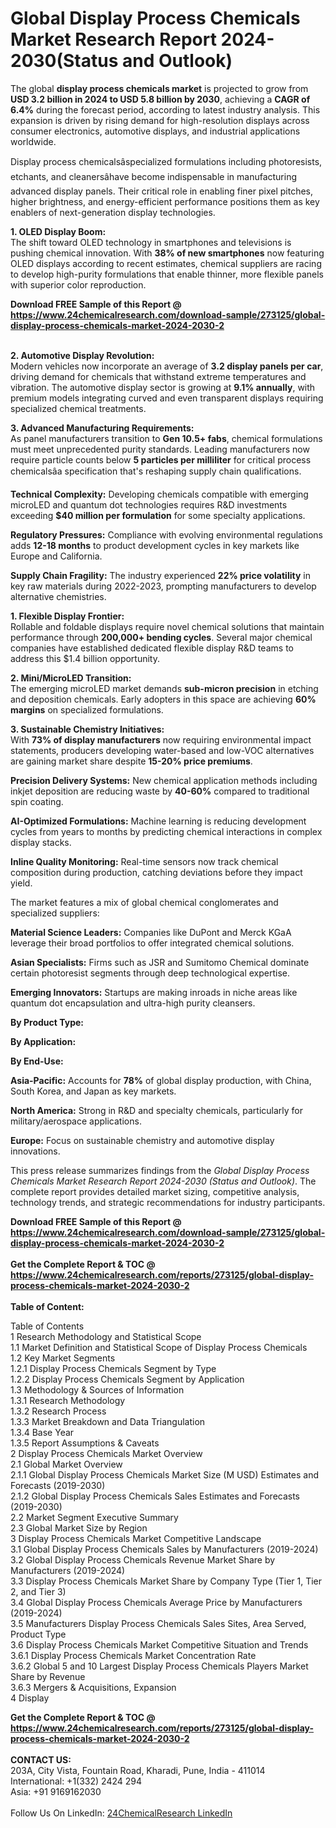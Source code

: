 <h1>Global Display Process Chemicals Market Research Report 2024-2030(Status and Outlook)</h1><p>The global <strong>display process chemicals market</strong> is projected to grow from <strong>USD 3.2 billion in 2024 to USD 5.8 billion by 2030</strong>, achieving a <strong>CAGR of 6.4%</strong> during the forecast period, according to latest industry analysis. This expansion is driven by rising demand for high-resolution displays across consumer electronics, automotive displays, and industrial applications worldwide.</p><p>Display process chemicalsâspecialized formulations including photoresists, etchants, and cleanersâhave become indispensable in manufacturing advanced display panels. Their critical role in enabling finer pixel pitches, higher brightness, and energy-efficient performance positions them as key enablers of next-generation display technologies.</p><p><strong>1. OLED Display Boom:</strong><br>
The shift toward OLED technology in smartphones and televisions is pushing chemical innovation. With <strong>38% of new smartphones</strong> now featuring OLED displays according to recent estimates, chemical suppliers are racing to develop high-purity formulations that enable thinner, more flexible panels with superior color reproduction.</p><div><b>Download FREE Sample of this Report @ 
            <a href="https://www.24chemicalresearch.com/download-sample/273125/global-display-process-chemicals-market-2024-2030-2">
            https://www.24chemicalresearch.com/download-sample/273125/global-display-process-chemicals-market-2024-2030-2</a></b></div><br><p><strong>2. Automotive Display Revolution:</strong><br>
Modern vehicles now incorporate an average of <strong>3.2 display panels per car</strong>, driving demand for chemicals that withstand extreme temperatures and vibration. The automotive display sector is growing at <strong>9.1% annually</strong>, with premium models integrating curved and even transparent displays requiring specialized chemical treatments.</p><p><strong>3. Advanced Manufacturing Requirements:</strong><br>
As panel manufacturers transition to <strong>Gen 10.5+ fabs</strong>, chemical formulations must meet unprecedented purity standards. Leading manufacturers now require particle counts below <strong>5 particles per milliliter</strong> for critical process chemicalsâa specification that's reshaping supply chain qualifications.</p><p><strong>Technical Complexity:</strong> Developing chemicals compatible with emerging microLED and quantum dot technologies requires R&amp;D investments exceeding <strong>$40 million per formulation</strong> for some specialty applications.</p><p><strong>Regulatory Pressures:</strong> Compliance with evolving environmental regulations adds <strong>12-18 months</strong> to product development cycles in key markets like Europe and California.</p><p><strong>Supply Chain Fragility:</strong> The industry experienced <strong>22% price volatility</strong> in key raw materials during 2022-2023, prompting manufacturers to develop alternative chemistries.</p><p><strong>1. Flexible Display Frontier:</strong><br>
Rollable and foldable displays require novel chemical solutions that maintain performance through <strong>200,000+ bending cycles</strong>. Several major chemical companies have established dedicated flexible display R&amp;D teams to address this $1.4 billion opportunity.</p><p><strong>2. Mini/MicroLED Transition:</strong><br>
The emerging microLED market demands <strong>sub-micron precision</strong> in etching and deposition chemicals. Early adopters in this space are achieving <strong>60% margins</strong> on specialized formulations.</p><p><strong>3. Sustainable Chemistry Initiatives:</strong><br>
With <strong>73% of display manufacturers</strong> now requiring environmental impact statements, producers developing water-based and low-VOC alternatives are gaining market share despite <strong>15-20% price premiums</strong>.</p><p><strong>Precision Delivery Systems:</strong> New chemical application methods including inkjet deposition are reducing waste by <strong>40-60%</strong> compared to traditional spin coating.</p><p><strong>AI-Optimized Formulations:</strong> Machine learning is reducing development cycles from years to months by predicting chemical interactions in complex display stacks.</p><p><strong>Inline Quality Monitoring:</strong> Real-time sensors now track chemical composition during production, catching deviations before they impact yield.</p><p>The market features a mix of global chemical conglomerates and specialized suppliers:</p><p><strong>Material Science Leaders:</strong> Companies like DuPont and Merck KGaA leverage their broad portfolios to offer integrated chemical solutions.</p><p><strong>Asian Specialists:</strong> Firms such as JSR and Sumitomo Chemical dominate certain photoresist segments through deep technological expertise.</p><p><strong>Emerging Innovators:</strong> Startups are making inroads in niche areas like quantum dot encapsulation and ultra-high purity cleansers.</p><p><strong>By Product Type:</strong></p><p><strong>By Application:</strong></p><p><strong>By End-Use:</strong></p><p><strong>Asia-Pacific:</strong> Accounts for <strong>78%</strong> of global display production, with China, South Korea, and Japan as key markets.</p><p><strong>North America:</strong> Strong in R&amp;D and specialty chemicals, particularly for military/aerospace applications.</p><p><strong>Europe:</strong> Focus on sustainable chemistry and automotive display innovations.</p><p>This press release summarizes findings from the <em>Global Display Process Chemicals Market Research Report 2024-2030 (Status and Outlook)</em>. The complete report provides detailed market sizing, competitive analysis, technology trends, and strategic recommendations for industry participants.</p><div><b>Download FREE Sample of this Report @ 
            <a href="https://www.24chemicalresearch.com/download-sample/273125/global-display-process-chemicals-market-2024-2030-2">
            https://www.24chemicalresearch.com/download-sample/273125/global-display-process-chemicals-market-2024-2030-2</a></b></div><br><div><b>Get the Complete Report & TOC @ 
            <a href="https://www.24chemicalresearch.com/reports/273125/global-display-process-chemicals-market-2024-2030-2">
            https://www.24chemicalresearch.com/reports/273125/global-display-process-chemicals-market-2024-2030-2</a></b></div><br>
            <b>Table of Content:</b><p>Table of Contents<br />
1 Research Methodology and Statistical Scope<br />
1.1 Market Definition and Statistical Scope of Display Process Chemicals<br />
1.2 Key Market Segments<br />
1.2.1 Display Process Chemicals Segment by Type<br />
1.2.2 Display Process Chemicals Segment by Application<br />
1.3 Methodology & Sources of Information<br />
1.3.1 Research Methodology<br />
1.3.2 Research Process<br />
1.3.3 Market Breakdown and Data Triangulation<br />
1.3.4 Base Year<br />
1.3.5 Report Assumptions & Caveats<br />
2 Display Process Chemicals Market Overview<br />
2.1 Global Market Overview<br />
2.1.1 Global Display Process Chemicals Market Size (M USD) Estimates and Forecasts (2019-2030)<br />
2.1.2 Global Display Process Chemicals Sales Estimates and Forecasts (2019-2030)<br />
2.2 Market Segment Executive Summary<br />
2.3 Global Market Size by Region<br />
3 Display Process Chemicals Market Competitive Landscape<br />
3.1 Global Display Process Chemicals Sales by Manufacturers (2019-2024)<br />
3.2 Global Display Process Chemicals Revenue Market Share by Manufacturers (2019-2024)<br />
3.3 Display Process Chemicals Market Share by Company Type (Tier 1, Tier 2, and Tier 3)<br />
3.4 Global Display Process Chemicals Average Price by Manufacturers (2019-2024)<br />
3.5 Manufacturers Display Process Chemicals Sales Sites, Area Served, Product Type<br />
3.6 Display Process Chemicals Market Competitive Situation and Trends<br />
3.6.1 Display Process Chemicals Market Concentration Rate<br />
3.6.2 Global 5 and 10 Largest Display Process Chemicals Players Market Share by Revenue<br />
3.6.3 Mergers & Acquisitions, Expansion<br />
4 Display</p><div><b>Get the Complete Report & TOC @ 
            <a href="https://www.24chemicalresearch.com/reports/273125/global-display-process-chemicals-market-2024-2030-2">
            https://www.24chemicalresearch.com/reports/273125/global-display-process-chemicals-market-2024-2030-2</a></b></div><br><b>CONTACT US:</b><br>
            203A, City Vista, Fountain Road, Kharadi, Pune, India - 411014<br>
            International: +1(332) 2424 294<br>
            Asia: +91 9169162030 <br><br>
            Follow Us On LinkedIn: <a href="https://www.linkedin.com/company/24chemicalresearch/">24ChemicalResearch LinkedIn</a>